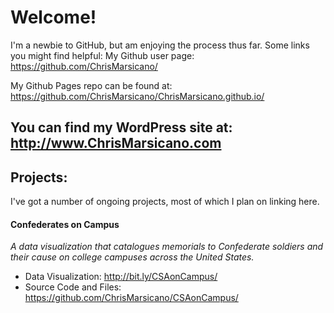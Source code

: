 # Welcome!

I'm a newbie to GitHub, but am enjoying the process thus far. Some links you might find helpful:
My Github user page:
https://github.com/ChrisMarsicano/

My Github Pages repo can be found at:
https://github.com/ChrisMarsicano/ChrisMarsicano.github.io/

You can find my WordPress site at:
http://www.ChrisMarsicano.com
---
## Projects:
I've got a number of ongoing projects, most of which I plan on linking here.

#### Confederates on Campus
*A data visualization that catalogues memorials to Confederate soldiers and their cause on college campuses across the United States.*

* Data Visualization: http://bit.ly/CSAonCampus/
* Source Code and Files: https://github.com/ChrisMarsicano/CSAonCampus/
